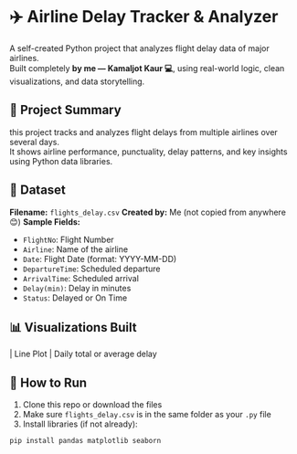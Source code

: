 # ✈️ Airline Delay Tracker & Analyzer

A self-created Python project that analyzes flight delay data of major airlines.  
Built completely **by me — Kamaljot Kaur 💻**, using real-world logic, clean visualizations, and data storytelling.
## 📌 Project Summary
this project tracks and analyzes flight delays from multiple airlines over several days.  
It shows airline performance, punctuality, delay patterns, and key insights using Python data libraries.
## 📁 Dataset
**Filename:** `flights_delay.csv`
**Created by:** Me (not copied from anywhere 😊)
**Sample Fields:**
- `FlightNo`: Flight Number
- `Airline`: Name of the airline
- `Date`: Flight Date (format: YYYY-MM-DD)
- `DepartureTime`: Scheduled departure
- `ArrivalTime`: Scheduled arrival
- `Delay(min)`: Delay in minutes
- `Status`: Delayed or On Time
## 📊 Visualizations Built
| Line Plot         | Daily total or average delay              
          
## 🚀 How to Run

1. Clone this repo or download the files
2. Make sure `flights_delay.csv` is in the same folder as your `.py` file
3. Install libraries (if not already):
```bash
pip install pandas matplotlib seaborn
